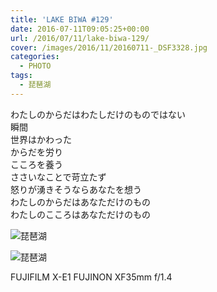 ```yaml
---
title: 'LAKE BIWA #129'
date: 2016-07-11T09:05:25+00:00
url: /2016/07/11/lake-biwa-129/
cover: /images/2016/11/20160711-_DSF3328.jpg
categories:
  - PHOTO
tags:
  - 琵琶湖
---
```

<!--more-->
わたしのからだはわたしだけのものではない  
瞬間  
世界はかわった  
からだを労り  
こころを養う  
ささいなことで苛立たず  
怒りが湧きそうならあなたを想う  
わたしのからだはあなただけのもの  
わたしのこころはあなただけのもの

![琵琶湖](/images/2016/11/20160711-_DSF3316.jpg "琵琶湖")

![琵琶湖](/images/2016/11/20160711-_DSF3317.jpg "琵琶湖")

FUJIFILM X-E1 FUJINON XF35mm f/1.4

